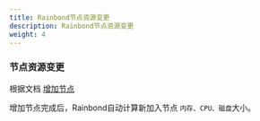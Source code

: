 ```yaml
---
title: Rainbond节点资源变更
description: Rainbond节点资源变更
weight: 4
---
```


### 节点资源变更

根据文档 [增加节点](/docs/user-operations/install/kubernetes-addnode/)

增加节点完成后，Rainbond自动计算新加入节点 `内存、CPU、磁盘`大小。